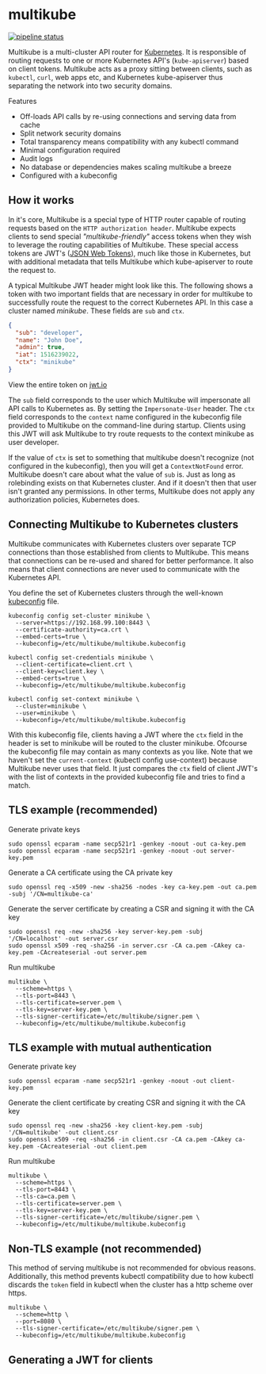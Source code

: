 # multikube
[![pipeline status](https://gitlab.com/amimof/multikube/badges/master/pipeline.svg)](https://gitlab.com/amimof/multikube/commits/master)

Multikube is a multi-cluster API router for [Kubernetes](http://kubernetes.io/). It is responsible of routing requests to one or more Kubernetes API's (`kube-apiserver`) based on client tokens. Multikube acts as a proxy sitting between clients, such as `kubectl`, `curl`, web apps etc, and Kubernetes kube-apiserver thus separating the network into two security domains.

Features
* Off-loads API calls by re-using connections and serving data from cache
* Split network security domains
* Total transparency means compatibility with any kubectl command
* Minimal configuration required
* Audit logs 
* No database or dependencies makes scaling multikube a breeze 
* Configured with a kubeconfig

## How it works

In it's core, Multikube is a special type of HTTP router capable of routing requests based on the `HTTP authorization header`. Multikube expects clients to send special *"multikube-friendly"* access tokens when they wish to leverage the routing capabilities of Multikube. These special access tokens are JWT's ([JSON Web Tokens](https://jwt.io/)), much like those in Kubernetes, but with additional metadata that tells Multikube which kube-apiserver to route the request to.

A typical Multikube JWT header might look like this. The following shows a token with two important fields that are necessary in order for multikube to successfully route the request to the correct Kubernetes API. In this case a cluster named *minikube*. These fields are `sub` and `ctx`. 
```json
{
  "sub": "developer",
  "name": "John Doe",
  "admin": true,
  "iat": 1516239022,
  "ctx": "minikube"
}
```
View the entire token on [jwt.io](https://jwt.io/#debugger-io?token=eyJhbGciOiJSUzI1NiIsInR5cCI6IkpXVCJ9.eyJzdWIiOiJkZXZlbG9wZXIiLCJuYW1lIjoiSm9obiBEb2UiLCJhZG1pbiI6dHJ1ZSwiaWF0IjoxNTE2MjM5MDIyLCJjdHgiOiJtaW5pa3ViZSJ9.QlpKTHk4atmRvQ_1BSLN9V4qJTUo-3FL8Ep3i5DJH_s2fSE8F6ZKFGma5DJr-Owmkla0xo5Nv9rf-b8UfotDXpU2cz4mhFNIj23SPLlzP4HJNOkRCZbJH89qm-5ny4-fpv_H56IMBrAyesyEt79HnNC1y8BJtMvcaJBxP5ufWRcl0CmGtEJceKRNWnh_qRJ5hjHjkEPdRBx5BsggSkYmL5tJXw5KBkLXvLlppN72TsPV9pjb3gbl6z_FPUyGutRdedFoOEIB8hHPKO-mTBymm0royjURDrY6jVzOvz9empLlO0RGV9AxKCoWz_eHvXBdCcYOyZAy2KcGHyvkAZMTPA)

The `sub` field corresponds to the user which Multikube will impersonate all API calls to Kubernetes as. By setting the `Impersonate-User` header. The `ctx` field corresponds to the `context` name configured in the kubeconfig file provided to Multikube on the command-line during startup. Clients using this JWT will ask Multikube to try route requests to the context minikube as user developer. 

If the value of `ctx` is set to something that multikube doesn't recognize (not configured in the kubeconfig), then you will get a `ContextNotFound` error. Multikube doesn't care about what the value of `sub` is. Just as long as rolebinding exists on that Kubernetes cluster. And if it doesn't then that user isn't granted any permissions. In other terms, Multikube does not apply any authorization policies, Kubernetes does.

## Connecting Multikube to Kubernetes clusters

Multikube communicates with Kubernetes clusters over separate TCP connections than those established from clients to Multikube. This means that connections can be re-used and shared for better performance. It also means that client connections are never used to communicate with the Kubernetes API. 

You define the set of Kubernetes clusters through the well-known [kubeconfig](https://kubernetes.io/docs/concepts/configuration/organize-cluster-access-kubeconfig/) file. 

```
kubeconfig config set-cluster minikube \
  --server=https://192.168.99.100:8443 \
  --certificate-authority=ca.crt \
  --embed-certs=true \
  --kubeconfig=/etc/multikube/multikube.kubeconfig

kubectl config set-credentials minikube \
  --client-certificate=client.crt \
  --client-key=client.key \
  --embed-certs=true \
  --kubeconfig=/etc/multikube/multikube.kubeconfig

kubectl config set-context minikube \
  --cluster=minikube \
  --user=minikube \
  --kubeconfig=/etc/multikube/multikube.kubeconfig
```

With this kubeconfig file, clients having a JWT where the `ctx` field in the header is set to minikube will be routed to the cluster minikube. Ofcourse the kubeconfig file may contain as many contexts as you like. Note that we haven't set the `current-context` (kubectl config use-context) because Multikube never uses that field. It just compares the `ctx` field of client JWT's with the list of contexts in the provided kubeconfig file and tries to find a match.  

## TLS example (recommended)

Generate private keys
```
sudo openssl ecparam -name secp521r1 -genkey -noout -out ca-key.pem
sudo openssl ecparam -name secp521r1 -genkey -noout -out server-key.pem
```

Generate a CA certificate using the CA private key
```
sudo openssl req -x509 -new -sha256 -nodes -key ca-key.pem -out ca.pem -subj '/CN=multikube-ca' 
```

Generate the server certificate by creating a CSR and signing it with the CA key
```
sudo openssl req -new -sha256 -key server-key.pem -subj '/CN=localhost' -out server.csr
sudo openssl x509 -req -sha256 -in server.csr -CA ca.pem -CAkey ca-key.pem -CAcreateserial -out server.pem
```

Run multikube
```
multikube \
  --scheme=https \
  --tls-port=8443 \
  --tls-certificate=server.pem \
  --tls-key=server-key.pem \
  --tls-signer-certificate=/etc/multikube/signer.pem \
  --kubeconfig=/etc/multikube/multikube.kubeconfig
```

## TLS example with mutual authentication 

Generate private key
```
sudo openssl ecparam -name secp521r1 -genkey -noout -out client-key.pem
```

Generate the client certificate by creating CSR and signing it with the CA key
```
sudo openssl req -new -sha256 -key client-key.pem -subj '/CN=multikube' -out client.csr
sudo openssl x509 -req -sha256 -in client.csr -CA ca.pem -CAkey ca-key.pem -CAcreateserial -out client.pem
```

Run multikube
```
multikube \
  --scheme=https \
  --tls-port=8443 \
  --tls-ca=ca.pem \
  --tls-certificate=server.pem \
  --tls-key=server-key.pem \
  --tls-signer-certificate=/etc/multikube/signer.pem \
  --kubeconfig=/etc/multikube/multikube.kubeconfig
```

## Non-TLS example (not recommended)
This method of serving multikube is not recommended for obvious reasons. Additionally, this method prevents kubectl compatibility due to how kubectl discards the `token` field in kubectl when the cluster has a http scheme over https.

```
multikube \
  --scheme=http \
  --port=8080 \
  --tls-signer-certificate=/etc/multikube/signer.pem \
  --kubeconfig=/etc/multikube/multikube.kubeconfig
```

## Generating a JWT for clients

##